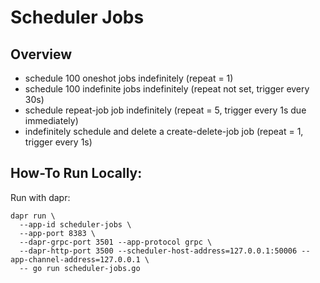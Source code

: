 # Scheduler Jobs

## Overview

- schedule 100 oneshot jobs indefinitely (repeat = 1)
- schedule 100 indefinite jobs indefinitely (repeat not set, trigger every 30s)
- schedule repeat-job job indefinitely (repeat = 5, trigger every 1s due immediately)
- indefinitely schedule and delete a create-delete-job job (repeat = 1, trigger every 1s)

## How-To Run Locally:

Run with dapr:
```shell
dapr run \
  --app-id scheduler-jobs \
  --app-port 8383 \
  --dapr-grpc-port 3501 --app-protocol grpc \
  --dapr-http-port 3500 --scheduler-host-address=127.0.0.1:50006 --app-channel-address=127.0.0.1 \
  -- go run scheduler-jobs.go
```